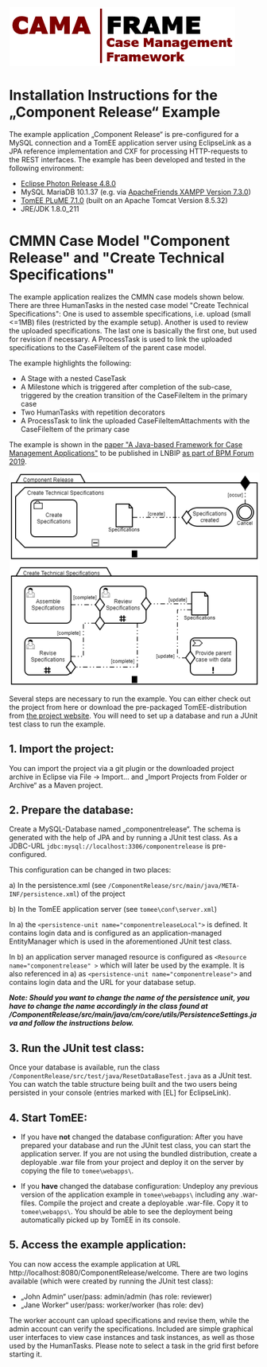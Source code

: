![CamaFrameLogo_transparent.png](ComponentRelease/src/main/webapp/VAADIN/CamaFrameLogo_transparent.png)

# Installation Instructions for the „Component Release“ Example

The example application „Component Release“ is pre-configured for a MySQL connection and a TomEE application server using EclipseLink as a JPA reference implementation and CXF for processing HTTP-requests to the REST interfaces. The example has been developed and tested in the following environment:

*	[Eclipse Photon Release 4.8.0](https://www.eclipse.org/photon/)
*	MySQL MariaDB 10.1.37 (e.g. via [ApacheFriends XAMPP Version 7.3.0](https://www.apachefriends.org/en/download.html)) 
*	[TomEE PLuME 7.1.0](http://tomee.apache.org/download-ng.html) (built on an Apache Tomcat Version 8.5.32)
*	JRE/JDK 1.8.0_211

# CMMN Case Model "Component Release" and "Create Technical Specifications"

The example application realizes the CMMN case models shown below. There are three HumanTasks in the nested case model "Create Technical Specifications": One is used to assemble specifications, i.e. upload (small <=1MB) files (restricted by the example setup). Another is used to review the uploaded specifications. The last one is basically the first one, but used for revision if necessary. A ProcessTask is used to link the uploaded specifications to the CaseFileItem of the parent case model.

The example highlights the following:

* A Stage with a nested CaseTask
* A Milestone which is triggered after completion of the sub-case, triggered by the creation transition of the CaseFileItem in the primary case
* Two HumanTasks with repetition decorators
* A ProcessTask to link the uploaded CaseFileItemAttachments with the CaseFileItem of the primary case

The example is shown in the [paper "A Java-based Framework for Case Management Applications"](https://www.fh-bielefeld.de/multimedia/Fachbereiche/Wirtschaft+und+Gesundheit/Forschung/Arbeitsgruppe+Proze%C3%9Fmanagement/Konferenzpapiere/A_+Zensen_+J_+K%C3%BCster+_+A+Java_based+Framework+for+Case+Management+Applications+_+BPM+Forum+2019-p-129854.pdf) to be published in LNBIP [as part of BPM Forum 2019](https://bpm2019.ai.wu.ac.at/).

![casemodel](component_release.png)

Several steps are necessary to run the example. You can either check out the project from here or download the pre-packaged TomEE-distribution from [the project website](https://www.fh-bielefeld.de/wug/forschung/ag-pm/cama-frame). You will need to set up a database and run a JUnit test class to run the example.

## **1.	Import the project:**
You can import the project via a git plugin or the downloaded project archive in Eclipse via File -> Import… and „Import Projects from Folder or Archive“ as a Maven project.

## **2.	Prepare the database:**
Create a MySQL-Database named „componentrelease“. The schema is generated with the help of JPA and by running a JUnit test class. As a JDBC-URL `jdbc:mysql://localhost:3306/componentrelease` is pre-configured.

This configuration can be changed in two places:

a)	In the persistence.xml (see `/ComponentRelease/src/main/java/META-INF/persistence.xml`) of the project

b)	In the TomEE application server (see `tomee\conf\server.xml`)

In a) the `<persistence-unit name="componentreleaseLocal">` is defined. It contains login data and is configured as an application-managed EntityManager which is used in the aforementioned JUnit test class.
  
In b) an application server managed resource is configured as `<Resource name="componentrelease" >` which will later be used by the example. It is also referenced in a) as  `<persistence-unit name="componentrelease">` and contains login data and the URL for your database setup.

_**Note: Should you want to change the name of the persistence unit, you have to change the name accordingly in the class found at /ComponentRelease/src/main/java/cm/core/utils/PersistenceSettings.java and follow the instructions below.**_

## **3.	Run the JUnit test class:**
Once your database is available, run the class `/ComponentRelease/src/test/java/ResetDataBaseTest.java` as a JUnit test. You can watch the table structure being built and the two users being persisted in your console (entries marked with [EL] for EclipseLink).

## **4.	Start TomEE:**
*	If you have **not** changed the database configuration: After you have prepared your database and run the JUnit test class, you can start the application server. If you are not using the bundled distribution, create a deployable .war file from your project and deploy it on the server by copying the file to `tomee\webapps\`.

*	If you **have** changed the database configuration: Undeploy any previous version of the application example in `tomee\webapps\` including any .war-files. Compile the project and create a deployable .war-file. Copy it to `tomee\webapps\`. You should be able to see the deployment being automatically picked up by TomEE in its console.

## **5.	Access the example application:**
You can now access the example application at URL http://localhost:8080/ComponentRelease/welcome. There are two logins available (which were created by running the JUnit test class):

*	„John Admin“ user/pass: admin/admin (has role: reviewer)
*	„Jane Worker“ user/pass: worker/worker (has role: dev)

The worker account can upload specifications and revise them, while the admin account can verify the specifications. Included are simple graphical user interfaces to view case instances and task instances, as well as those used by the HumanTasks. Please note to select a task in the grid first before starting it.

